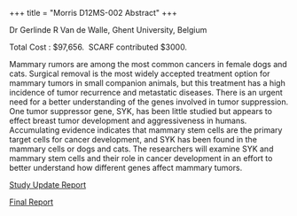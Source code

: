 +++
title = "Morris D12MS-002 Abstract"
+++

Dr Gerlinde R Van de Walle, Ghent University, Belgium

Total Cost : \$97,656.  SCARF contributed \$3000.

Mammary rumors are among the most common cancers in female dogs and
cats. Surgical removal is the most widely accepted treatment option for
mammary tumors in small companion animals, but this treatment has a high
incidence of tumor recurrence and metastatic diseases. There is an
urgent need for a better understanding of the genes involved in tumor
suppression. One tumor suppressor gene, SYK, has been little studied but
appears to effect breast tumor development and aggressiveness in humans.
Accumulating evidence indicates that mammary stem cells are the primary
target cells for cancer development, and SYK has been found in the
mammary cells or dogs and cats. The researchers will examine SYK and
mammary stem cells and their role in cancer development in an effort to
better understand how different genes affect mammary tumors.

[Study Update
Report](http://www.samoyedhealthfoundation.com/research/current-research-studies/d12ms-002-update)

[Final
Report](http://www.samoyedhealthfoundation.com/research/current-research-studies/d12ms-002-final-report)
